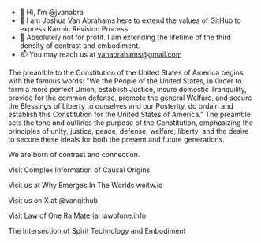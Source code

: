 - 👋 Hi, I’m @jvanabra
- 👀 I am Joshua Van Abrahams here to extend the values of GitHub to express Karmic Revision Process
- 💞️ Absolutely not for profit.  I am extending the lifetime of the third density of contrast and embodiment.
- 📫 You may reach us at vanabrahams@gmail.com

The preamble to the Constitution of the United States of America begins with the famous words: "We the People of the United States, in Order to form a more perfect Union, establish Justice, insure domestic Tranquility, provide for the common defense, promote the general Welfare, and secure the Blessings of Liberty to ourselves and our Posterity, do ordain and establish this Constitution for the United States of America." The preamble sets the tone and outlines the purpose of the Constitution, emphasizing the principles of unity, justice, peace, defense, welfare, liberty, and the desire to secure these ideals for both the present and future generations.

We are born of contrast and connection.

Visit Complex Information of Causal Origins

Visit us at Why Emerges In The Worlds weitw.io

Visit us on X at @vangithub

Visit Law of One Ra Material lawofone.info

The Intersection of Spirit Technology and Embodiment

<!---
jvanabra/jvanabra is a ✨ special ✨ repository because its `README.md` (this file) appears on your GitHub profile.
You can click the Preview link to take a look at your changes.
--->
